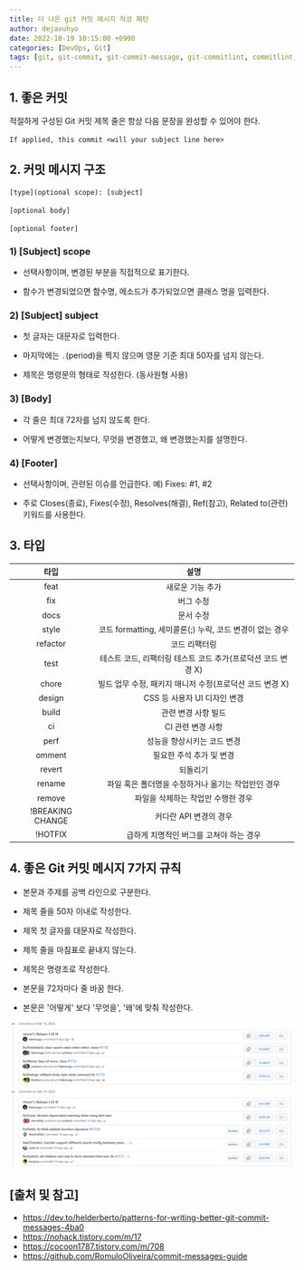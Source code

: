 ```yaml
---
title: 더 나은 git 커밋 메시지 작성 패턴
author: dejavuhyo
date: 2022-10-19 10:15:00 +0900
categories: [DevOps, Git]
tags: [git, git-commit, git-commit-message, git-commitlint, commitlint, lint-commit-message, commit-message, 깃, 깃-커밋, 깃-커밋-메시지, 커밋-메시지]
---
```


## 1. 좋은 커밋
적절하게 구성된 Git 커밋 제목 줄은 항상 다음 문장을 완성할 수 있어야 한다.

`If applied, this commit <will your subject line here>`

## 2. 커밋 메시지 구조

```text
[type](optional scope): [subject]

[optional body]

[optional footer]
```

### 1) [Subject] scope

* 선택사항이며, 변경된 부분을 직접적으로 표기한다.

* 함수가 변경되었으면 함수명, 메소드가 추가되었으면 클래스 명을 입력한다.

### 2) [Subject] subject

* 첫 글자는 대문자로 입력한다.

* 마지막에는 `.`(period)을 찍지 않으며 영문 기준 최대 50자를 넘지 않는다.

* 제목은 명령문의 형태로 작성한다. (동사원형 사용)

### 3) [Body]

* 각 줄은 최대 72자를 넘지 않도록 한다.

* 어떻게 변경했는지보다, 무엇을 변경했고, 왜 변경했는지를 설명한다.

### 4) [Footer]

* 선택사항이며, 관련된 이슈를 언급한다. 예) Fixes: #1, #2

* 주로 Closes(종료), Fixes(수정), Resolves(해결), Ref(참고), Related to(관련) 키워드를 사용한다.

## 3. 타입

| 타입 | 설명 |
|:-----:|:-----:|
| feat | 새로운 기능 추가 |
| fix | 버그 수정 |
| docs | 문서 수정 |
| style | 코드 formatting, 세미콜론(;) 누락, 코드 변경이 없는 경우 |
| refactor | 코드 리팩터링 |
| test | 테스트 코드, 리팩터링 테스트 코드 추가(프로덕션 코드 변경 X) |
| chore | 빌드 업무 수정, 패키지 매니저 수정(프로덕션 코드 변경 X) |
| design | CSS 등 사용자 UI 디자인 변경 |
| build | 관련 변경 사항 빌드 |
| ci | CI 관련 변경 사항 |
| perf | 성능을 향상시키는 코드 변경 |
| omment | 필요한 주석 추가 및 변경 |
| revert | 되돌리기 |
| rename | 파일 혹은 폴더명을 수정하거나 옮기는 작업만인 경우 |
| remove | 파일을 삭제하는 작업만 수행한 경우 |
| !BREAKING CHANGE | 커다란 API 변경의 경우 |
| !HOTFIX | 급하게 치명적인 버그를 고쳐야 하는 경우 |

## 4. 좋은 Git 커밋 메시지 7가지 규칙

* 본문과 주제를 공백 라인으로 구분한다.

* 제목 줄을 50자 이내로 작성한다.

* 제목 첫 글자를 대문자로 작성한다.

* 제목 줄을 마침표로 끝내지 않는다.

* 제목은 명령조로 작성한다.

* 본문을 72자마다 줄 바꿈 한다.

* 본문은 '어떻게' 보다 '무엇을', '왜'에 맞춰 작성한다.

![ailbaba-fusion-commit](/assets/img/2022-10-19-patterns-for-writing-better-git-commit-messages/ailbaba-fusion-commit.png)

## [출처 및 참고]
* <https://dev.to/helderberto/patterns-for-writing-better-git-commit-messages-4ba0>
* <https://nohack.tistory.com/m/17>
* <https://cocoon1787.tistory.com/m/708>
* <https://github.com/RomuloOliveira/commit-messages-guide>
